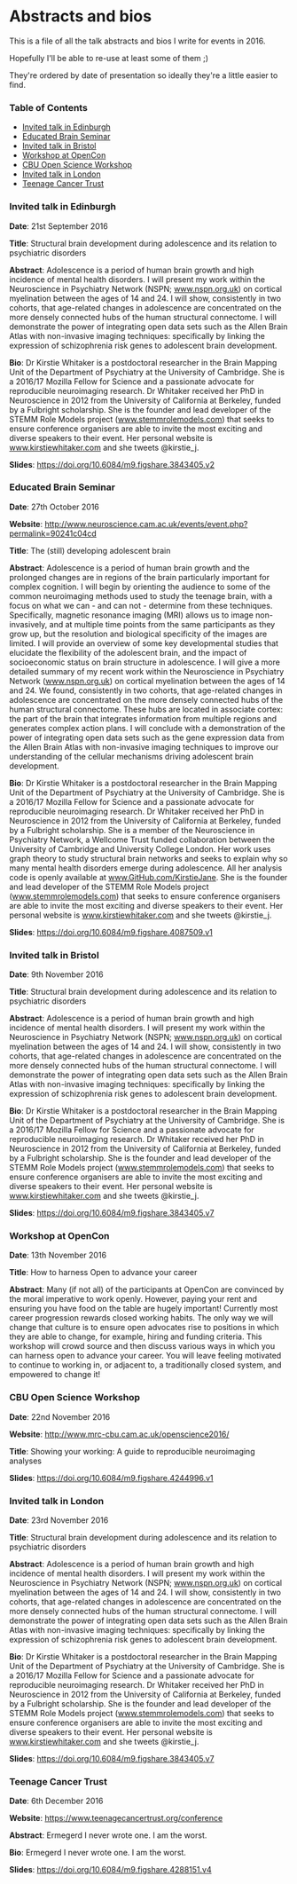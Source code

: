 # Abstracts and bios

This is a file of all the talk abstracts and bios I write for events in 2016.

Hopefully I'll be able to re-use at least some of them ;)

They're ordered by date of presentation so ideally they're a little easier to find.

### Table of Contents

* [Invited talk in Edinburgh](#invited-talk-in-edinburgh)
* [Educated Brain Seminar](#educated-brain-seminar)
* [Invited talk in Bristol](#invited-talk-in-bristol)
* [Workshop at OpenCon](#workshop-at-opencon)
* [CBU Open Science Workshop](#cbu-open-science-workshop)
* [Invited talk in London](#invited-talk-in-london)
* [Teenage Cancer Trust](#teenage-cancer-trust)


### Invited talk in Edinburgh

**Date**: 21st September 2016

**Title**: Structural brain development during adolescence and its relation to psychiatric disorders

**Abstract**: Adolescence is a period of human brain growth and high incidence of mental health disorders. I will present my work within the Neuroscience in Psychiatry Network (NSPN; www.nspn.org.uk) on cortical myelination between the ages of 14 and 24. I will show, consistently in two cohorts, that age-related changes in adolescence are concentrated on the more densely connected hubs of the human structural connectome. I will demonstrate the power of integrating open data sets such as the Allen Brain Atlas with non-invasive imaging techniques: specifically by linking the expression of schizophrenia risk genes to adolescent brain development.

**Bio**: Dr Kirstie Whitaker is a postdoctoral researcher in the Brain Mapping Unit of the Department of Psychiatry at the University of Cambridge. She is a 2016/17 Mozilla Fellow for Science and a passionate advocate for reproducible neuroimaging research. Dr Whitaker received her PhD in Neuroscience in 2012 from the University of California at Berkeley, funded by a Fulbright scholarship. She is the founder and lead developer of the STEMM Role Models project (www.stemmrolemodels.com) that seeks to ensure conference organisers are able to invite the most exciting and diverse speakers to their event. Her personal website is www.kirstiewhitaker.com and she tweets @kirstie_j.

**Slides**: https://doi.org/10.6084/m9.figshare.3843405.v2

### Educated Brain Seminar

**Date**: 27th October 2016

**Website**: http://www.neuroscience.cam.ac.uk/events/event.php?permalink=90241c04cd

**Title**: The (still) developing adolescent brain

**Abstract**: Adolescence is a period of human brain growth and the prolonged changes are in regions of the brain particularly important for complex cognition. I will begin by orienting the audience to some of the common neuroimaging methods used to study the teenage brain, with a focus on what we can - and can not - determine from these techniques. Specifically, magnetic resonance imaging (MRI) allows us to image non-invasively, and at multiple time points from the same participants as they grow up, but the resolution and biological specificity of the images are limited. I will provide an overview of some key developmental studies that elucidate the flexibility of the adolescent brain, and the impact of socioeconomic status on brain structure in adolescence. I will give a more detailed summary of my recent work within the Neuroscience in Psychiatry Network (www.nspn.org.uk) on cortical myelination between the ages of 14 and 24. We found, consistently in two cohorts, that age-related changes in adolescence are concentrated on the more densely connected hubs of the human structural connectome. These hubs are located in associate cortex: the part of the brain that integrates information from multiple regions and generates complex action plans. I will conclude with a demonstration of the power of integrating open data sets such as the gene expression data from the Allen Brain Atlas with non-invasive imaging techniques to improve our understanding of the cellular mechanisms driving adolescent brain development.

**Bio**: Dr Kirstie Whitaker is a postdoctoral researcher in the Brain Mapping Unit of the Department of Psychiatry at the University of Cambridge. She is a 2016/17 Mozilla Fellow for Science and a passionate advocate for reproducible neuroimaging research. Dr Whitaker received her PhD in Neuroscience in 2012 from the University of California at Berkeley, funded by a Fulbright scholarship. She is a member of the Neuroscience in Psychiatry Network, a Wellcome Trust funded collaboration between the University of Cambridge and University College London. Her work uses graph theory to study structural brain networks and seeks to explain why so many mental health disorders emerge during adolescence. All her analysis code is openly available at www.GitHub.com/KirstieJane. She is the founder and lead developer of the STEMM Role Models project (www.stemmrolemodels.com) that seeks to ensure conference organisers are able to invite the most exciting and diverse speakers to their event. Her personal website is www.kirstiewhitaker.com and she tweets @kirstie_j.

**Slides**: https://doi.org/10.6084/m9.figshare.4087509.v1

### Invited talk in Bristol

**Date**: 9th November 2016

**Title**: Structural brain development during adolescence and its relation to psychiatric disorders

**Abstract**: Adolescence is a period of human brain growth and high incidence of mental health disorders. I will present my work within the Neuroscience in Psychiatry Network (NSPN; www.nspn.org.uk) on cortical myelination between the ages of 14 and 24. I will show, consistently in two cohorts, that age-related changes in adolescence are concentrated on the more densely connected hubs of the human structural connectome. I will demonstrate the power of integrating open data sets such as the Allen Brain Atlas with non-invasive imaging techniques: specifically by linking the expression of schizophrenia risk genes to adolescent brain development.

**Bio**: Dr Kirstie Whitaker is a postdoctoral researcher in the Brain Mapping Unit of the Department of Psychiatry at the University of Cambridge. She is a 2016/17 Mozilla Fellow for Science and a passionate advocate for reproducible neuroimaging research. Dr Whitaker received her PhD in Neuroscience in 2012 from the University of California at Berkeley, funded by a Fulbright scholarship. She is the founder and lead developer of the STEMM Role Models project (www.stemmrolemodels.com) that seeks to ensure conference organisers are able to invite the most exciting and diverse speakers to their event. Her personal website is www.kirstiewhitaker.com and she tweets @kirstie_j.

**Slides**: https://doi.org/10.6084/m9.figshare.3843405.v7

### Workshop at OpenCon

**Date**: 13th November 2016

**Title**: How to harness Open to advance your career

**Abstract**: Many (if not all) of the participants at OpenCon are convinced by the moral imperative to work openly. However, paying your rent and ensuring you have food on the table are hugely important! Currently most career progression rewards closed working habits. The only way we will change that culture is to ensure open advocates rise to positions in which they are able to change, for example, hiring and funding criteria. This workshop will crowd source and then discuss various ways in which you can harness open to advance your career. You will leave feeling motivated to continue to working in, or adjacent to, a traditionally closed system, and empowered to change it!

### CBU Open Science Workshop

**Date**: 22nd November 2016

**Website**: http://www.mrc-cbu.cam.ac.uk/openscience2016/

**Title**: Showing your working: A guide to reproducible neuroimaging analyses

**Slides**: https://doi.org/10.6084/m9.figshare.4244996.v1

### Invited talk in London

**Date**: 23rd November 2016

**Title**: Structural brain development during adolescence and its relation to psychiatric disorders

**Abstract**: Adolescence is a period of human brain growth and high incidence of mental health disorders. I will present my work within the Neuroscience in Psychiatry Network (NSPN; www.nspn.org.uk) on cortical myelination between the ages of 14 and 24. I will show, consistently in two cohorts, that age-related changes in adolescence are concentrated on the more densely connected hubs of the human structural connectome. I will demonstrate the power of integrating open data sets such as the Allen Brain Atlas with non-invasive imaging techniques: specifically by linking the expression of schizophrenia risk genes to adolescent brain development.

**Bio**: Dr Kirstie Whitaker is a postdoctoral researcher in the Brain Mapping Unit of the Department of Psychiatry at the University of Cambridge. She is a 2016/17 Mozilla Fellow for Science and a passionate advocate for reproducible neuroimaging research. Dr Whitaker received her PhD in Neuroscience in 2012 from the University of California at Berkeley, funded by a Fulbright scholarship. She is the founder and lead developer of the STEMM Role Models project (www.stemmrolemodels.com) that seeks to ensure conference organisers are able to invite the most exciting and diverse speakers to their event. Her personal website is www.kirstiewhitaker.com and she tweets @kirstie_j.

**Slides**: https://doi.org/10.6084/m9.figshare.3843405.v7


### Teenage Cancer Trust

**Date**: 6th December 2016

**Website**: https://www.teenagecancertrust.org/conference

**Abstract**: Ermegerd I never wrote one. I am the worst.

**Bio**: Ermegerd I never wrote one. I am the worst.

**Slides**: https://doi.org/10.6084/m9.figshare.4288151.v4
